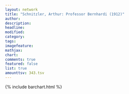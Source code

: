 ```yaml
---
layout: network
title: "Schnitzler, Arthur: Professor Bernhardi (1912)"
author:
description:
headline:
modified:
category:
tags:
imagefeature: 
mathjax: 
chart: 
comments: true
featured: false
list: true
amounttsv: 343.tsv
---
```

{% include barchart.html %}
